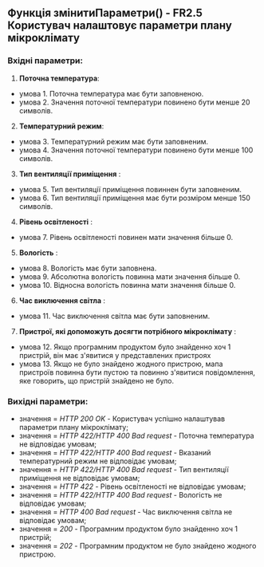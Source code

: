 ## Функція змінитиПараметри() - FR2.5 Користувач налаштовує параметри плану мікроклімату

### Вхідні параметри:
1. **Поточна температура**:
- умова 1. Поточна температура має бути заповненою.
- умова 2. Значення поточної температури повинено бути менше 20 символів.
2. **Температурний режим**:
- умова 3. Температурний режим має бути заповненим.
- умова 4. Значення поточної температури повинено бути менше 100 символів.
3. **Тип вентиляції приміщення** : 
- умова 5. Тип вентиляції приміщення повиннен бути заповненим.
- умова 6. Тип вентиляції приміщення має бути розміром менше 150 символів.
4. **Рівень освітленості** : 
- умова 7. Рівень освітленості повинен мати значення більше 0.
5. **Вологість** : 
- умова 8. Вологість має бути заповнена.
- умова 9. Абсолютна вологість повинна мати значення більше 0.
- умова 10. Відносна вологість повинна мати значення більше 0.
6. **Час виключення світла** : 
- умова 11. Час виключення світла має бути заповненим.
7. **Пристрої, які допоможуть досягти потрібного мікроклімату** : 
- умова 12. Якщо програмним продуктом було знайденно хоч 1 пристрій, він має з'явитися у представлених пристроях
- умова 13. Якщо не було знайдено жодного пристрою, мапа пристроїв повинна бути пустою та повинно з'явитися повідомлення, яке говорить, що пристрій знайдено не було.

### Вихідні параметри:
- значення = *HTTP 200 OK* - Користувач успішно налаштував параметри плану мікроклімату;
- значення = *HTTP 422/HTTP 400 Bad request* - Поточна температура не відповідає умовам;
- значення = *HTTP 422/HTTP 400 Bad request* - Вказаний температурний режим не відповідає умовам;
- значення = *HTTP 422/HTTP 400 Bad request* - Тип вентиляції приміщення не відповідає умовам;
- значення = *HTTP 422* - Рівень освітленості не відповідає умовам;
- значення = *HTTP 422/HTTP 400 Bad request* - Вологість не відповідає умовам;
- значення = *HTTP 400 Bad request* - Час виключення світла не відповідає умовам;
- значення = *200* - Програмним продуктом було знайденно хоч 1 пристрій;
- значення = *202* - Програмним продуктом не було знайдено жодного пристрою.
